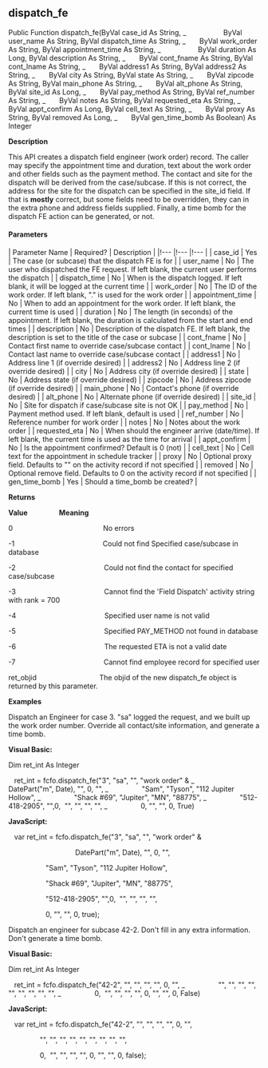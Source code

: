 dispatch_fe
-----------

Public Function dispatch_fe(ByVal case_id As String, _
                  ByVal user_name As String, ByVal dispatch_time As String, _
      ByVal work_order As String, ByVal appointment_time As String, _
                  ByVal duration As Long, ByVal description As String, _
      ByVal cont_fname As String, ByVal cont_lname As String, _
      ByVal address1 As String, ByVal address2 As String, _
      ByVal city As String, ByVal state As String, _
      ByVal zipcode As String, ByVal main_phone As String, _
      ByVal alt_phone As String, ByVal site_id As Long, _
      ByVal pay_method As String, ByVal ref_number As String, _
      ByVal notes As String, ByVal requested_eta As String, _
      ByVal appt_confirm As Long, ByVal cell_text As String, _
      ByVal proxy As String, ByVal removed As Long, _
      ByVal gen_time_bomb As Boolean) As Integer

**Description**

This API creates a dispatch field engineer (work order) record. The caller may specify the appointment time and duration, text about the work order and other fields such as the payment method. The contact and site for the dispatch will be derived from the case/subcase. If this is not correct, the address for the site for the dispatch can be specified in the site_id field. If that is **mostly** correct, but some fields need to be overridden, they can in the extra phone and address fields supplied. Finally, a time bomb for the dispatch FE action can be generated, or not.

#### Parameters

| Parameter Name | Required? | Description |
|!--- |!--- |!--- |
| case_id | Yes | The case (or subcase) that the dispatch FE is for |
| user_name | No | The user who dispatched the FE request. If left blank, the current user performs the dispatch |
| dispatch_time | No | When is the dispatch logged. If left blank, it will be logged at the current time |
| work_order | No | The ID of the work order. If left blank, "." is used for the work order |
| appointment_time | No | When to add an appointment for the work order. If left blank, the current time is used |
| duration | No | The length (in seconds) of the appointment. If left blank, the duration is calculated from the start and end times |
| description | No | Description of the dispatch FE. If left blank, the description is set to the title of the case or subcase |
| cont_fname | No | Contact first name to override case/subcase contact |
| cont_lname | No | Contact last name to override case/subcase contact |
| address1 | No | Address line 1 (if override desired) |
| address2 | No | Address line 2 (if override desired) |
| city | No | Address city (if override desired) |
| state | No | Address state (if override desired) |
| zipcode | No | Address zipcode (if override desired) |
| main_phone | No | Contact's phone (if override desired) |
| alt_phone | No | Alternate phone (if override desired) |
| site_id | No | Site for dispatch if case/subcase site is not OK |
| pay_method | No | Payment method used. If left blank, default is used |
| ref_number | No | Reference number for work order |
| notes | No | Notes about the work order |
| requested_eta | No | When should the engineer arrive (date/time). If left blank, the current time is used as the time for arrival |
| appt_confirm | No | Is the appointment confirmed? Default is 0 (not) |
| cell_text | No | Cell text for the appointment in schedule tracker |
| proxy | No | Optional proxy field. Defaults to "" on the activity record if not specified |
| removed | No | Optional remove field. Defaults to 0 on the activity record if not specified |
| gen_time_bomb | Yes | Should a time_bomb be created? |

**Returns**

**Value**                **Meaning**

0                                              No errors

-1                                             Could not find Specified case/subcase in database

-2                                             Could not find the contact for specified case/subcase

-3                                             Cannot find the 'Field Dispatch' activity string with rank = 700

-4                                             Specified user name is not valid

-5                                             Specified PAY_METHOD not found in database

-6                                             The requested ETA is not a valid date

-7                                             Cannot find employee record for specified user

ret_objid                                The objid of the new dispatch_fe object is returned by this parameter.

**Examples**

 Dispatch an Engineer for case 3. "sa" logged the request, and we built up the work order number. Override all contact/site information, and generate a time bomb.

**Visual Basic:**

Dim ret_int As Integer

   ret_int = fcfo.dispatch_fe("3", "sa", "", "work order" & _
                               DatePart("m", Date), "", 0, "", _
                "Sam", "Tyson", "112 Jupiter Hollow", _
                "Shack #69", "Jupiter", "MN", "88775", _
                "512-418-2905", "",0,  "", "", "", "", _
                0, "", "", 0, True)

**JavaScript:**

   var ret_int = fcfo.dispatch_fe("3", "sa", "", "work order" &

                                  DatePart("m", Date), "", 0, "",

                   "Sam", "Tyson", "112 Jupiter Hollow",

                   "Shack #69", "Jupiter", "MN", "88775",

                   "512-418-2905", "",0,  "", "", "", "",

                   0, "", "", 0, true);

 Dispatch an engineer for subcase 42-2. Don't fill in any extra information. Don't generate a time bomb.

**Visual Basic:**

Dim ret_int As Integer

   ret_int = fcfo.dispatch_fe("42-2", "", "", "", "", 0, "", _
                "", "", "", "", "", "", "", "", "", _
                0,  "", "", "", "", 0, "", "", 0, False)

**JavaScript:**

   var ret_int = fcfo.dispatch_fe("42-2", "", "", "", "", 0, "",

                "", "", "", "", "", "", "", "", "",

                0,  "", "", "", "", 0, "", "", 0, false);